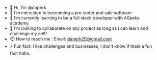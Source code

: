 - 👋 Hi, I’m @daperk
- 👀 I’m interested in beccoming a pro coder and sale software
- 🌱 I’m currently learning to be a full stack developer with 4Geeks academy
- 💞️ I’m looking to collaborate on any project as long as i can learn and challenge my self!
- 📫 How to reach me : Email: daperk29@gmail.com
- ⚡ Fun fact: I like challenges and businesses, I don't know if thats a fun fact haha.



